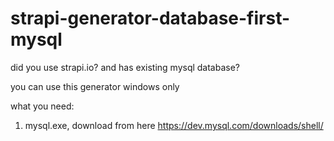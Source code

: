 # strapi-generator-database-first-mysql
did you use strapi.io? and has existing mysql database?

you can use this generator
windows only

what you need:
1. mysql.exe, download from here https://dev.mysql.com/downloads/shell/
